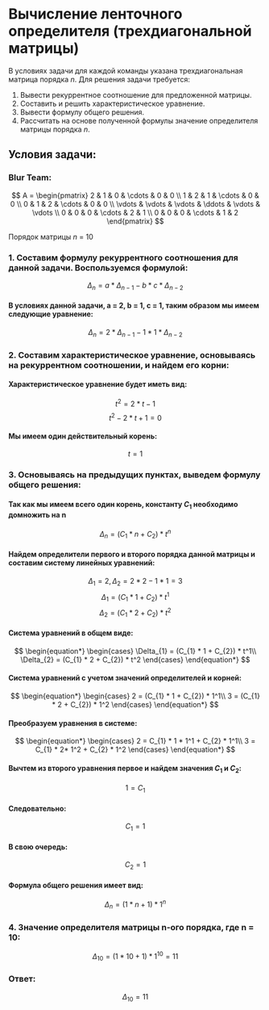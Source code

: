 # Вычисление ленточного определителя (трехдиагональной матрицы)    
В условиях задачи для каждой команды указана трехдиагональная матрица порядка *n*. Для решения задачи требуется:    
1. Вывести рекуррентное соотношение для предложенной матрицы.    
2. Составить и решить характеристическое уравнение.    
3. Вывести формулу общего решения.    
4. Рассчитать на основе полученной формулы значение определителя матрицы порядка *n*.    
## Условия задачи:

### Blur Team:   
$$      
A =       
 \begin{pmatrix}      
  2 & 1 & 0 & \cdots & 0 & 0 \\      
  1 & 2 & 1 & \cdots & 0 & 0 \\      
  0 & 1 & 2 & \cdots & 0 & 0 \\      
  \vdots  & \vdots & \vdots & \ddots & \vdots & \vdots  \\      
  0 & 0 & 0 & \cdots & 2 & 1 \\      
  0 & 0 & 0 & \cdots & 1 & 2       
 \end{pmatrix}      
$$  
  
Порядок матрицы *n* = 10

### 1. Составим формулу рекуррентного соотношения для данной задачи. Воспользуемся формулой:
$$
\Delta_{n} = a * \Delta_{n-1} - b * c * \Delta_{n-2}
$$
#### В условиях данной задачи, a = 2, b = 1, c = 1, таким образом мы имеем следующие уравнение:
$$
\Delta_{n} = 2 * \Delta_{n-1} - 1 * 1 * \Delta_{n-2}
$$
### 2. Составим характеристическое уравнение, основываясь на рекуррентном соотношении, и найдем его корни:
#### Характеристическое уравнение будет иметь вид:
$$
t^2 = 2 * t - 1
$$
$$
t^2 - 2 * t + 1 = 0
$$
#### Мы имеем один действительный корень:
$$
t = 1
$$
### 3. Основываясь на предыдущих пунктах, выведем формулу общего решения:
#### Так как мы имеем всего один корень, константу $C_{1}$ необходимо домножить на n
$$
\Delta_{n}  = (C_{1} * n + C_{2}) * t^n
$$
#### Найдем определители первого и второго порядка данной матрицы и составим систему линейных уравнений:
 $$\Delta_{1} = 2, \Delta_{2} = 2 * 2 - 1 * 1= 3 $$
$$
\Delta_{1} = (C_{1} * 1 + C_{2}) * t^1
$$
$$
\Delta_{2} = (C_{1} * 2 + C_{2}) * t^2
$$
#### Система уравнений в общем виде:
$$
\begin{equation*}
 \begin{cases}
  \Delta_{1} = (C_{1} * 1 + C_{2}) * t^1\\
   \Delta_{2} = (C_{1} * 2 + C_{2}) * t^2
 \end{cases}
\end{equation*}
$$
#### Система уравнений с учетом значений определителей и корней:
$$
\begin{equation*}
 \begin{cases}
  2 = (C_{1} * 1 + C_{2}) * 1^1\\
 3 = (C_{1} * 2 + C_{2}) * 1^2
 \end{cases}
\end{equation*}
$$
#### Преобразуем уравнения в системе:
$$
\begin{equation*}
 \begin{cases}
  2 = C_{1} * 1 * 1^1 + C_{2} * 1^1\\
 3 = C_{1} * 2* 1^2 + C_{2} * 1^2
 \end{cases}
\end{equation*}
$$
#### Вычтем из второго уравнения первое и найдем значения $C_{1}$ и  $C_{2}$:
$$
1 =  C_{1}
$$
#### Следовательно:
$$
C_{1} = 1
$$
#### В свою очередь:
$$
C_{2} = 1
$$
#### Формула общего решения имеет вид:
$$
\Delta_{n}  = (1 * n + 1) * 1^n
$$
### 4. Значение определителя матрицы n-ого порядка, где n = 10:
$$
\Delta_{10}  = (1 * 10 + 1) * 1^{10} = 11
$$
### Ответ:
$$
\Delta_{10}  = 11
$$